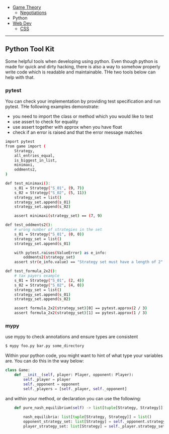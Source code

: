 <!-- Top Navigation -->
* [Game Theory](/game_theory.md)
   * [Negotiations](/negotiations.md)
* Python
* [Web Dev](/web-dev.md)
   * [CSS](/css-notes.md)
   
---

## Python Tool Kit

Some helpful tools when developing using python. Even though python is made for quick and dirty hacking, there is also a way to somehow properly write code which is readable and maintainable. THe two tools below can help with that.

### pytest

You can check your implementation by providing test specification and run pytest. THe following examples demonstrate:

* you need to import the class or method which you would like to test
* use assert to check for equality
* use assert together with approx when you have float
* check if an error is raised and that the error message matches

```sh
import pytest
from game import (
    Strategy,
    all_entries_equal,
    is_biggest_in_list,
    minimaxi,
    oddments2,
)

def test_minimaxi():
    s_01 = Strategy("S_01", (9, 7))
    s_02 = Strategy("S_02", (5, 11))
    strategy_set = list()
    strategy_set.append(s_01)
    strategy_set.append(s_02)

    assert minimaxi(strategy_set) == (7, 9)

def test_oddments2():
    # wrong number of strategies in the set
    s_01 = Strategy("S_01", (0, 0))
    strategy_set = list()
    strategy_set.append(s_01)

    with pytest.raises(ValueError) as e_info:
        oddments2(strategy_set)
    assert str(e_info.value) == "Strategy set must have a length of 2"

def test_formula_2x2():
    # tax payers example
    s_01 = Strategy("S_01", (2, 4))
    s_02 = Strategy("S_02", (4, 0))
    strategy_set = list()
    strategy_set.append(s_01)
    strategy_set.append(s_02)

    assert formula_2x2(strategy_set)[0] == pytest.approx(2 / 3)
    assert formula_2x2(strategy_set)[1] == pytest.approx(1 / 3)
```

### mypy

use mypy to check annotations and ensure types are consistent

```sh
$ mypy foo.py bar.py some_directory
```

Within your python code, you might want to hint of what type your variables are. You can do this in the way below:

```python
class Game:
    def __init__(self, player: Player, opponent: Player):
        self._player = player
        self._opponent = opponent
        self._players = [self._player, self._opponent]
```

and within your method, or declaration you can use the following:

```python
    def pure_nash_equilibrium(self) -> list[tuple[Strategy, Strategy]]:
    
        nash_equilibria: list[tuple[Strategy, Strategy]] = list()
        opponent_strategy_set: list[Strategy] = self._opponent.strategy_set
        player_strategy_set: list[Strategy] = self._player.strategy_set
```
